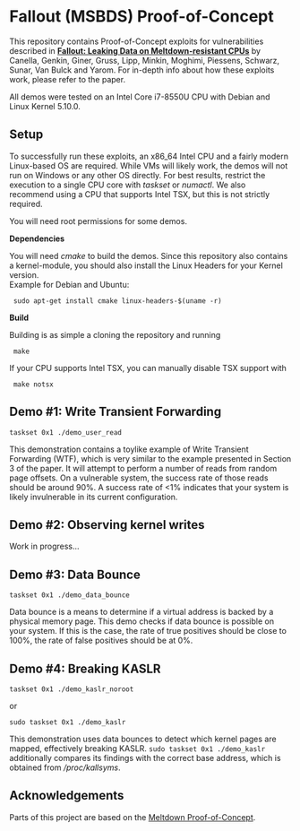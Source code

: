# Fallout (MSBDS) Proof-of-Concept

This repository contains Proof-of-Concept exploits for vulnerabilities described in [**Fallout: Leaking Data on Meltdown-resistant CPUs**](https://mdsattacks.com/files/fallout.pdf) by Canella, Genkin, Giner, Gruss, Lipp, Minkin, Moghimi, Piessens, Schwarz, Sunar, Van Bulck and Yarom.
For in-depth info about how these exploits work, please refer to the paper.

All demos were tested on an Intel Core i7-8550U CPU with Debian and Linux Kernel 5.10.0.

## Setup

To successfully run these exploits, an x86_64 Intel CPU and a fairly modern Linux-based OS are required.
While VMs will likely work, the demos will not run on Windows or any other OS directly. For best results, restrict the execution to a single CPU
core with _taskset_ or _numactl_. We also recommend using a CPU that supports Intel TSX, but this is not strictly required.  

You will need root permissions for some demos.

**Dependencies**

You will need _cmake_ to build the demos. Since this repository also contains a kernel-module, you should also install the Linux Headers for your Kernel version.  
Example for Debian and Ubuntu:
<!-- prettier-ignore -->
```shell
 sudo apt-get install cmake linux-headers-$(uname -r) 
 ```
**Build**

Building is as simple a cloning the repository and running
```shell
 make
 ```
If your CPU supports Intel TSX, you can manually disable TSX support with 
```shell
 make notsx
 ```

## Demo #1: Write Transient Forwarding

```shell
taskset 0x1 ./demo_user_read
 ```
This demonstration contains a toylike example of Write Transient Forwarding (WTF),
which is very similar to the example presented in Section 3 of the paper. It will attempt 
to perform a number of reads from random page offsets. On a vulnerable system, the success 
rate of those reads should be around 90%. A success rate of <1% indicates that your system is
likely invulnerable in its current configuration.

## Demo #2: Observing kernel writes

Work in progress...

## Demo #3: Data Bounce

```shell
taskset 0x1 ./demo_data_bounce
 ```

Data bounce is a means to determine if a virtual address is backed by a physical memory page.
This demo checks if data bounce is possible on your system. If this is the case, the rate of true positives should be close to 100%, the rate of false positives should be at 0%. 

## Demo #4: Breaking KASLR

```shell
taskset 0x1 ./demo_kaslr_noroot
 ```
or
```shell
sudo taskset 0x1 ./demo_kaslr
 ```


This demonstration uses data bounces to detect which kernel pages are mapped, effectively breaking KASLR.
```sudo taskset 0x1 ./demo_kaslr``` additionally compares its findings with the correct base address, which is obtained from _/proc/kallsyms_.

## Acknowledgements

Parts of this project are based on the [Meltdown Proof-of-Concept](https://github.com/IAIK/meltdown).
